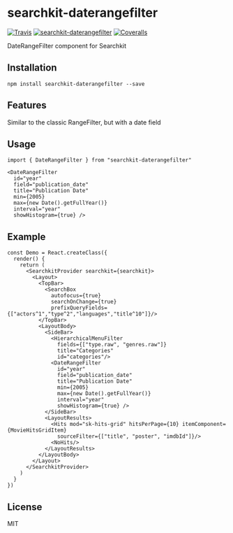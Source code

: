 # searchkit-daterangefilter

[![Travis][build-badge]][build]
[![searchkit-daterangefilter][npm-badge]][npm]
[![Coveralls][coveralls-badge]][coveralls]

DateRangeFilter component for Searchkit

[build-badge]: https://img.shields.io/travis/GregoryPotdevin/searchkit-daterangefilter/master.svg?style=flat-square
[build]: https://travis-ci.org/GregoryPotdevin/searchkit-daterangefilter

[npm-badge]: https://img.shields.io/npm/v/searchkit-daterangefilter.svg?style=flat-square
[npm]: https://www.npmjs.org/package/searchkit-daterangefilter

[coveralls-badge]: https://img.shields.io/coveralls/GregoryPotdevin/searchkit-daterangefilter/master.svg?style=flat-square
[coveralls]: https://coveralls.io/github/GregoryPotdevin/searchkit-daterangefilter

## Installation

`npm install searchkit-daterangefilter --save`

## Features

Similar to the classic RangeFilter, but with a date field

## Usage

```
import { DateRangeFilter } from "searchkit-daterangefilter"
```

```
<DateRangeFilter 
  id="year"
  field="publication_date"
  title="Publication Date"
  min={2005} 
  max={new Date().getFullYear()} 
  interval="year"
  showHistogram={true} />
```

## Example


```
const Demo = React.createClass({
  render() {
    return (
      <SearchkitProvider searchkit={searchkit}>
        <Layout>
          <TopBar>
            <SearchBox
              autofocus={true}
              searchOnChange={true}
              prefixQueryFields={["actors^1","type^2","languages","title^10"]}/>
          </TopBar>
          <LayoutBody>
            <SideBar>
              <HierarchicalMenuFilter
                fields={["type.raw", "genres.raw"]}
                title="Categories"
                id="categories"/>
              <DateRangeFilter 
                id="year"
                field="publication_date"
                title="Publication Date"
                min={2005} 
                max={new Date().getFullYear()} 
                interval="year"
                showHistogram={true} />
            </SideBar>
            <LayoutResults>
              <Hits mod="sk-hits-grid" hitsPerPage={10} itemComponent={MovieHitsGridItem}
                sourceFilter={["title", "poster", "imdbId"]}/>
              <NoHits/>
            </LayoutResults>
          </LayoutBody>
        </Layout>
      </SearchkitProvider>
    )
  }
})
```

## License

MIT